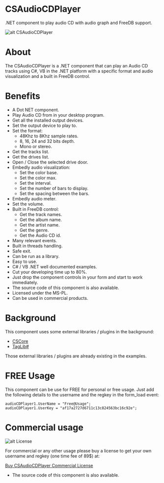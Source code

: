 # CSAudioCDPlayer
.NET component to play audio CD with audio graph and FreeDB support.

![alt CSAudioCDPlayer](https://www.microncode.com/developers/cs-audio-cd-player/images/cs-audio-cd-player.png "CSAudioCDPlayer")

# About
The CSAudioCDPlayer is a .NET component that can play an Audio CD tracks using C#, VB in the .NET platform with a specific format and audio visualization and a built in FreeDB control.

# Benefits
- A Dot NET component.
- Play Audio CD from in your desktop program.
- Get all the installed output devices.
- Set the output device to play to.
- Set the format:
	- 48Khz to 8Khz sample rates.
	- 8, 16, 24 and 32 bits depth.
	- Mono or stereo.
- Get the tracks list.
- Get the drives list.
- Open / Close the selected drive door.
- Embedly audio visualization:
	- Set the color base.
	- Set the color max.
	- Set the interval.
	- Set the number of bars to display.
	- Set the spacing between the bars.
- Embedly audio meter.
- Set the volume.
- Built in FreeDB control:
	- Get the track names.
	- Get the album name.
	- Get the artist name.
	- Get the genre.
	- Get the Audio CD id.
- Many relevant events.
- Built in threads handling.
- Safe exit.
- Can be run as a library.
- Easy to use.
- C# / VB .NET well documented examples.
- Cut your developing time up to 80%.
- Just drop the component controls in your form and start to work immediately.
- The source code of this component is also available.
- Licensed under the MS-PL.
- Can be used in commercial products.

# Background
This component uses some external libraries / plugins in the background:
- [CSCore](https://github.com/filoe/cscore)
- [TagLib#](https://github.com/mono/taglib-sharp)

Those external libraries / plugins are already existing in the examples.

# FREE Usage
This component can be use for FREE for personal or free usage. Just add the following details to the username and the regkey in the form_load event:

```
audioCDPlayer1.UserName = "Free@Usage";
audioCDPlayer1.UserKey = "af17a2727d6711c13c824563bc16c92e";
```

# Commercial usage

![alt License](http://www.microncode.com/images/medal128.png "License")

For commercial or any other usage please buy a license to get your own username and regkey (one time fee of 89$) at:

[Buy CSAudioCDPlayer Commercial License](https://order.shareit.com/cart/add?vendorid=200277377&PRODUCT[300914534]=1)

* The source code of this component is also available.